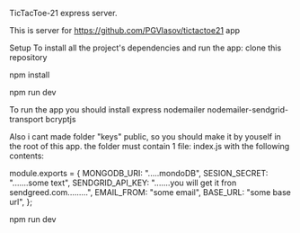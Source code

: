 TicTacToe-21 express server.

This is server for https://github.com/PGVlasov/tictactoe21 app

Setup
To install all the project's dependencies and run the app:
clone this repository

npm install

npm run dev

To run the app you should install express nodemailer nodemailer-sendgrid-transport bcryptjs

Also i cant made folder "keys" public, so you should make it by youself in the root of this app.
the folder must contain 1 file: index.js with the following contents:

module.exports = {
MONGODB_URI:
".....mondoDB",
SESION_SECRET: ".......some text",
SENDGRID_API_KEY:
".......you will get it fron sendgreed.com.........",
EMAIL_FROM: "some email",
BASE_URL: "some base url",
};

npm run dev
